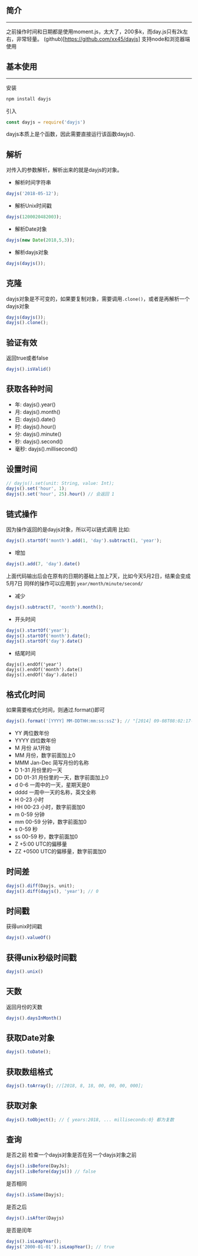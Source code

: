 ## 简介
***
之前操作时间和日期都是使用moment.js，太大了，200多k，而day.js只有2k左右，非常轻量。
(github)[https://github.com/xx45/dayjs]
支持node和浏览器端使用

## 基本使用
***
安装

```bash
npm install dayjs
```

引入

```javascript
const dayjs = require('dayjs')
```

dayjs本质上是个函数，因此需要直接运行该函数dayjs().


## 解析
对传入的参数解析，解析出来的就是dayjs的对象。

* 解析时间字符串
```javascript
dayjs('2018-05-12');
```

* 解析Unix时间戳
```javascript
dayjs(1200020482003);
```

* 解析Date对象
```javascript
dayjs(new Date(2018,5,3));
```

* 解析dayjs对象
```javascript
dayjs(dayjs());
```

## 克隆
dayjs对象是不可变的，如果要复制对象，需要调用`.clone()`，或者是再解析一个dayjs对象
```javascript
dayjs(dayjs());
dayjs().clone();
```

## 验证有效
返回true或者false
```javascript
dayjs().isValid()
```

## 获取各种时间
* 年: dayjs().year()
* 月: dayjs().month()
* 日: dayjs().date()
* 时: dayjs().hour()
* 分: dayjs().minute()
* 秒: dayjs().second()
* 毫秒: dayjs().millisecond()

## 设置时间
```javascript
// dayjs().set(unit: String, value: Int);
dayjs().set('hour', 1);
dayjs().set('hour', 25).hour() // 会返回 1
```

## 链式操作
因为操作返回的是dayjs对象，所以可以链式调用
比如:

```javascript
dayjs().startOf('month').add(1, 'day').subtract(1, 'year');

```

* 增加
```javascript
dayjs().add(7, 'day').date()
```
上面代码输出后会在原有的日期的基础上加上7天，比如今天5月2日，结果会变成5月7日
同样的操作可以应用到 `year/month/minute/second/`

* 减少
```javascript
dayjs().subtract(7, 'month').month();
```

* 开头时间
```javascript
dayjs().startOf('year');
dayjs().startOf('month').date();
dayjs().startOf('day').date()
```

* 结尾时间
```
dayjs().endOf('year')
dayjs().endOf('month').date()
dayjs().endOf('day').date()
```

## 格式化时间
如果需要格式化时间，则通过.format()即可
```javascript
dayjs().format('[YYYY] MM-DDTHH:mm:ss:ssZ'); // "[2014] 09-08T08:02:17-05:00"
```

* YY 两位数年份
* YYYY 四位数年份
* M 月份 从1开始
* MM 月份，数字前面加上0
* MMM Jan-Dec 简写月份的名称
* D 1-31 月份里的一天
* DD 01-31 月份里的一天，数字前面加上0
* d 0-6 一周中的一天，星期天是0
* dddd 一周中一天的名称，英文全称
* H 0-23  小时
* HH 00-23 小时，数字前面加0
* m 0-59 分钟
* mm 00-59 分钟，数字前面加0
* s 0-59 秒
* ss 00-59 秒，数字前面加0
* Z +5:00  UTC的偏移量
* ZZ +0500 UTC的偏移量，数字前面加0

## 时间差
```javascript
dayjs().diff(Dayjs, unit);
dayjs().diff(dayjs(), 'year'); // 0
```

## 时间戳
获得unix时间戳
```javascript
dayjs().valueOf()
```

## 获得unix秒级时间戳
```javascript
dayjs().unix()
```

## 天数
返回月份的天数
```javascript
dayjs().daysInMonth()
```

## 获取Date对象
```javascript
dayjs().toDate();
```

## 获取数组格式
```javascript
dayjs().toArray(); //[2018, 8, 18, 00, 00, 00, 000];
```

## 获取对象
```javascript
dayjs().toObject(); // { years:2018, ... milliseconds:0} 都为复数
```

## 查询
是否之前
检查一个dayjs对象是否在另一个dayjs对象之前
```javascript
dayjs().isBefore(DayJs);
dayjs().isBefore(dayjs()) // false
```

是否相同
```javascript
dayjs().isSame(Dayjs);
```

是否之后
```javascript
dayjs().isAfter(Dayjs)
```

是否是闰年
```javascript
dayjs().isLeapYear();
dayjs('2000-01-01').isLeapYear(); // true
```